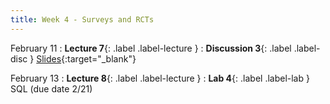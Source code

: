 ```yaml
---
title: Week 4 - Surveys and RCTs
---
```


February 11
: **Lecture 7**{: .label .label-lecture }
: **Discussion 3**{: .label .label-disc } [Slides](https://docs.google.com/presentation/d/1vs3Ac2LG2-1q5MRmEa5rrxWJbKf8UF2-oPYfXHvBU3U/edit?usp=sharing){:target="_blank"} 


February 13
: **Lecture 8**{: .label .label-lecture }
: **Lab 4**{: .label .label-lab } SQL (due date 2/21)